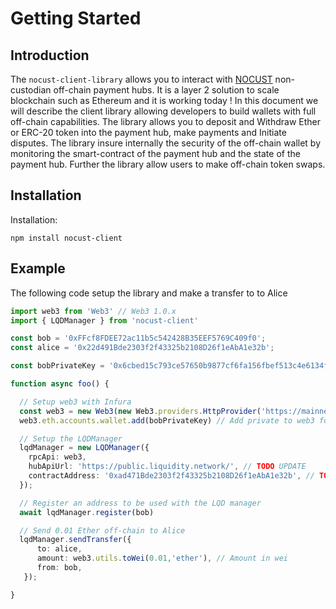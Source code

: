 # Getting Started

## Introduction

The `nocust-client-library` allows you to interact with [NOCUST](https://liquidity.network/NOCUST_Liquidity_Network_Paper.pdf) non-custodian off-chain payment hubs. It is a layer 2 solution to scale blockchain such as Ethereum and it is working today ! In this document we will describe the client library allowing developers to build wallets with full off-chain capabilities. The library allows you to deposit and Withdraw Ether or ERC-20 token into the payment hub, make payments and Initiate disputes. The library insure internally the security of the off-chain wallet by monitoring the smart-contract of the payment hub and the state of the payment hub. Further the library allow users to make off-chain token swaps.

## Installation

Installation:

```text
npm install nocust-client
```

## Example

The following code setup the library and make a transfer to to Alice

```typescript
import web3 from 'Web3' // Web3 1.0.x
import { LQDManager } from 'nocust-client' 

const bob = '0xFFcf8FDEE72ac11b5c542428B35EEF5769C409f0';
const alice = '0x22d491Bde2303f2f43325b2108D26f1eAbA1e32b';

const bobPrivateKey = '0x6cbed15c793ce57650b9877cf6fa156fbef513c4e6134f022a85b1ffdd59b2a1'

function async foo() {

  // Setup web3 with Infura
  const web3 = new Web3(new Web3.providers.HttpProvider('https://mainnet.infura.io/'));
  web3.eth.accounts.wallet.add(bobPrivateKey) // Add private to web3 for signing

  // Setup the LQDManager
  lqdManager = new LQDManager({
    rpcApi: web3,
    hubApiUrl: 'https://public.liquidity.network/', // TODO UPDATE
    contractAddress: '0xad471Bde2303f2f43325b2108D26f1eAbA1e32b', // TODO UPDATE
  });

  // Register an address to be used with the LQD manager
  await lqdManager.register(bob)

  // Send 0.01 Ether off-chain to Alice  
  lqdManager.sendTransfer({
      to: alice,
      amount: web3.utils.toWei(0.01,'ether'), // Amount in wei
      from: bob,
   });  

}
```

